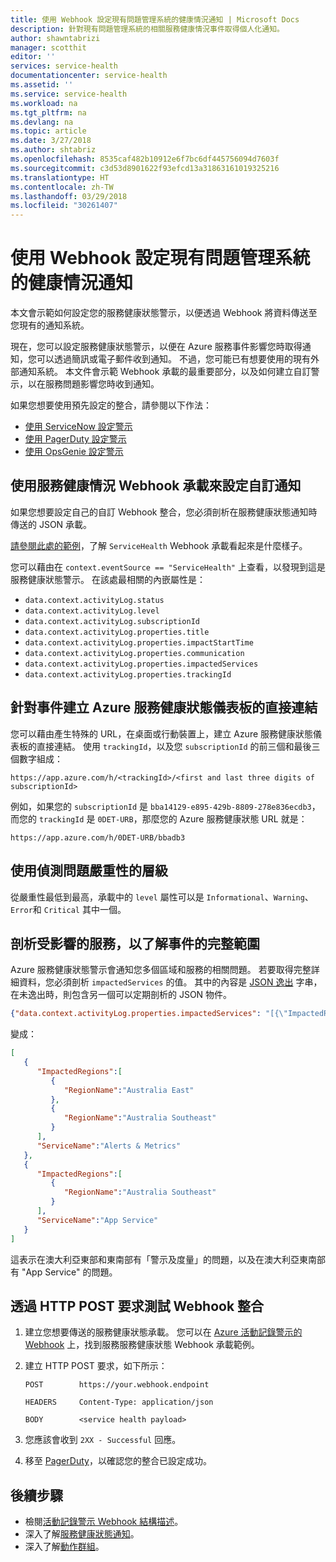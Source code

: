 ```yaml
---
title: 使用 Webhook 設定現有問題管理系統的健康情況通知 | Microsoft Docs
description: 針對現有問題管理系統的相關服務健康情況事件取得個人化通知。
author: shawntabrizi
manager: scotthit
editor: ''
services: service-health
documentationcenter: service-health
ms.assetid: ''
ms.service: service-health
ms.workload: na
ms.tgt_pltfrm: na
ms.devlang: na
ms.topic: article
ms.date: 3/27/2018
ms.author: shtabriz
ms.openlocfilehash: 8535caf482b10912e6f7bc6df445756094d7603f
ms.sourcegitcommit: c3d53d8901622f93efcd13a31863161019325216
ms.translationtype: HT
ms.contentlocale: zh-TW
ms.lasthandoff: 03/29/2018
ms.locfileid: "30261407"
---
```

# <a name="configure-health-notifications-for-existing-problem-management-systems-using-a-webhook"></a>使用 Webhook 設定現有問題管理系統的健康情況通知

本文會示範如何設定您的服務健康狀態警示，以便透過 Webhook 將資料傳送至您現有的通知系統。

現在，您可以設定服務健康狀態警示，以便在 Azure 服務事件影響您時取得通知，您可以透過簡訊或電子郵件收到通知。
不過，您可能已有想要使用的現有外部通知系統。
本文件會示範 Webhook 承載的最重要部分，以及如何建立自訂警示，以在服務問題影響您時收到通知。

如果您想要使用預先設定的整合，請參閱以下作法：
* [使用 ServiceNow 設定警示](service-health-alert-webhook-servicenow.md)
* [使用 PagerDuty 設定警示](service-health-alert-webhook-pagerduty.md)
* [使用 OpsGenie 設定警示](service-health-alert-webhook-opsgenie.md)

## <a name="configuring-a-custom-notification-using-the-service-health-webhook-payload"></a>使用服務健康情況 Webhook 承載來設定自訂通知
如果您想要設定自己的自訂 Webhook 整合，您必須剖析在服務健康狀態通知時傳送的 JSON 承載。

[請參閱此處的範例](../monitoring-and-diagnostics/monitoring-activity-log-alerts-webhook.md)，了解 `ServiceHealth` Webhook 承載看起來是什麼樣子。

您可以藉由在 `context.eventSource == "ServiceHealth"` 上查看，以發現到這是服務健康狀態警示。 在該處最相關的內嵌屬性是：
 * `data.context.activityLog.status`
 * `data.context.activityLog.level`
 * `data.context.activityLog.subscriptionId`
 * `data.context.activityLog.properties.title`
 * `data.context.activityLog.properties.impactStartTime`
 * `data.context.activityLog.properties.communication`
 * `data.context.activityLog.properties.impactedServices`
 * `data.context.activityLog.properties.trackingId`

## <a name="creating-a-direct-link-to-the-service-health-dashboard-for-an-incident"></a>針對事件建立 Azure 服務健康狀態儀表板的直接連結
您可以藉由產生特殊的 URL，在桌面或行動裝置上，建立 Azure 服務健康狀態儀表板的直接連結。 使用 `trackingId`，以及您 `subscriptionId` 的前三個和最後三個數字組成：
```
https://app.azure.com/h/<trackingId>/<first and last three digits of subscriptionId>
```

例如，如果您的 `subscriptionId` 是 `bba14129-e895-429b-8809-278e836ecdb3`，而您的 `trackingId` 是 `0DET-URB`，那麼您的 Azure 服務健康狀態 URL 就是：

```
https://app.azure.com/h/0DET-URB/bbadb3
```

## <a name="using-the-level-to-detect-the-severity-of-the-issue"></a>使用偵測問題嚴重性的層級
從嚴重性最低到最高，承載中的 `level` 屬性可以是 `Informational`、`Warning`、`Error`和 `Critical` 其中一個。

## <a name="parsing-the-impacted-services-to-understand-the-full-scope-of-the-incident"></a>剖析受影響的服務，以了解事件的完整範圍
Azure 服務健康狀態警示會通知您多個區域和服務的相關問題。 若要取得完整詳細資料，您必須剖析 `impactedServices` 的值。
其中的內容是 [JSON 逸出](http://json.org/) 字串，在未逸出時，則包含另一個可以定期剖析的 JSON 物件。

```json
{"data.context.activityLog.properties.impactedServices": "[{\"ImpactedRegions\":[{\"RegionName\":\"Australia East\"},{\"RegionName\":\"Australia Southeast\"}],\"ServiceName\":\"Alerts & Metrics\"},{\"ImpactedRegions\":[{\"RegionName\":\"Australia Southeast\"}],\"ServiceName\":\"App Service\"}]"}
```

變成：

```json
[
   {
      "ImpactedRegions":[
         {
            "RegionName":"Australia East"
         },
         {
            "RegionName":"Australia Southeast"
         }
      ],
      "ServiceName":"Alerts & Metrics"
   },
   {
      "ImpactedRegions":[
         {
            "RegionName":"Australia Southeast"
         }
      ],
      "ServiceName":"App Service"
   }
]
```

這表示在澳大利亞東部和東南部有「警示及度量」的問題，以及在澳大利亞東南部有 "App Service" 的問題。


## <a name="testing-your-webhook-integration-via-an-http-post-request"></a>透過 HTTP POST 要求測試 Webhook 整合
1. 建立您想要傳送的服務健康狀態承載。 您可以在 [Azure 活動記錄警示的 Webhook](../monitoring-and-diagnostics/monitoring-activity-log-alerts-webhook.md) 上，找到服務服務健康狀態 Webhook 承載範例。

2. 建立 HTTP POST 要求，如下所示：

    ```
    POST        https://your.webhook.endpoint

    HEADERS     Content-Type: application/json

    BODY        <service health payload>
    ```
3. 您應該會收到 `2XX - Successful` 回應。

4. 移至 [PagerDuty](https://www.pagerduty.com/)，以確認您的整合已設定成功。

## <a name="next-steps"></a>後續步驟
- 檢閱[活動記錄警示 Webhook 結構描述](../monitoring-and-diagnostics/monitoring-activity-log-alerts-webhook.md)。 
- 深入了解[服務健康狀態通知](../monitoring-and-diagnostics/monitoring-service-notifications.md)。
- 深入了解[動作群組](../monitoring-and-diagnostics/monitoring-action-groups.md)。